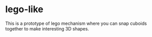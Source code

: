 # lego-like

This is a prototype of lego mechanism where you can snap cuboids together to make interesting 3D shapes.

